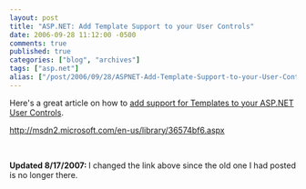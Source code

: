 ```yaml
---
layout: post
title: "ASP.NET: Add Template Support to your User Controls"
date: 2006-09-28 11:12:00 -0500
comments: true
published: true
categories: ["blog", "archives"]
tags: ["asp.net"]
alias: ["/post/2006/09/28/ASPNET-Add-Template-Support-to-your-User-Controls", "/post/2006/09/28/aspnet-add-template-support-to-your-user-controls"]
---
```

<!-- more -->
<p>Here's a great article on how to <a href="http://msdn2.microsoft.com/en-us/library/36574bf6.aspx">add support for Templates&nbsp;to your&nbsp;ASP.NET User Controls</a>.</p>
<p><a href="http://msdn2.microsoft.com/en-us/library/36574bf6.aspx">http://msdn2.microsoft.com/en-us/library/36574bf6.aspx</a></p>
<p><strong></strong>&nbsp;</p>
<p><strong>Updated 8/17/2007: </strong>I changed the link above since the old one I had posted is no longer there.</p>
<p>&nbsp;</p>

